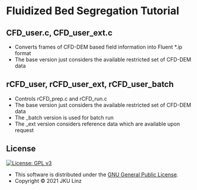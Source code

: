 # Fluidized Bed Segregation Tutorial

## CFD_user.c, CFD_user_ext.c

- Converts frames of CFD-DEM based field information into Fluent *.ip format
- The base version just considers the available restricted set of CFD-DEM data

## rCFD_user, rCFD_user_ext, rCFD_user_batch

- Controls rCFD_prep.c and rCFD_run.c
- The base version just considers the available restricted set of CFD-DEM data
- The _batch version is used for batch run
- The _ext version considers reference data which are available upon request

## License

[![License: GPL v3](https://img.shields.io/badge/License-GPL%20v3-blue.svg)](https://www.gnu.org/licenses/gpl-3.0.html)

- This software is distributed under the [GNU General Public License](https://www.gnu.org/licenses/gpl-3.0.html).
- Copyright © 2021 JKU Linz

